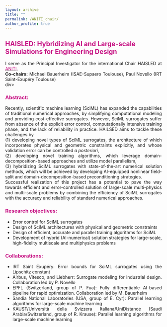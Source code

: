 ```yaml
---
layout: archive
title: ""
permalink: /ANITI_chair/
author_profile: true
---
```


## <span style="color:rgb(199, 21, 133)">HAISLED: Hybridizing AI and Large-scale Simulations for Engineering Design</span>

<div style="text-align: justify">I serve as the Principal Investigator for the international Chair HAISLED at <a href="https://aniti.univ-toulouse.fr/"><span style="color:rgb(199, 21, 133)">ANITI</span></a>. <br>
<strong>Co-chairs:</strong> Michael Bauerheim (ISAE-Supaero Toulouse), Paul Novello (IRT Saint-Exupéry Toulouse)
</div>div>


### <span style="color:rgb(199, 21, 133)">Abstract:</span>
<div style="text-align: justify">Recently, scientific machine learning (SciML) has expanded the capabilities of traditional numerical approaches, by simplifying computational modeling and providing cost-effective surrogates.
However, SciML surrogates suffer from absence of the explicit error control, computationally intensive training phase, and the lack of reliability in practice. 
HAILSED aims to tackle these challenges by <br>
(1) developing novel types of SciML surrogates, the architecture of which incorporates  physical and geometric constraints explicitly, and whose validation error can be controlled <em> a posteriori</em>, <br>
(2) developing novel training algorithms, which leverage domain-decomposition-based approaches and utilize model parallelism,<br>
(3) hybridizing SciML surrogates with state-of-the-art numerical solution methods, which will be achieved by developing AI-equipped nonlinear field-split and domain-decomposition-based preconditioning strategies. <br>
Successful realization of this project has a potential to pave the way towards efficient and error-controlled solution of large-scale multi-physics and multi-scale problems  by combining the efficiency of SciML surrogates with the accuracy and reliability of standard numerical approaches. </div>




### <span style="color:rgb(199, 21, 133)">Research objectives:</span>
<div style="text-align: justify">
<ul>
  <li>Error control for SciML surrogates</li>
  <li>Design of SciML architectures with physical and geometric constraints</li>
  <li>Design of efficient, accurate and parallel training algorithms for SciML</li>
  <li>Development of hybrid (AI-numerical) solution strategies for large-scale, high-fidelity multiscale and multiphysics problems</li>
</ul>
</div>




### <span style="color:rgb(199, 21, 133)">Collaborations:</span>
<div style="text-align: justify">
<ul>
  <li>IRT Saint Exupéry: Error bounds for SciML surrogates using the Lipschitz constant</li>
  <li>Airbus, Vitesco, and Liebherr: Surrogate modeling for industrial design. Collaboration led by P. Novello</li>
  <li>EPFL (Switzerland, group of P. Fua): Fully differentiable AI-based pipeline for rapid optimization. Collaboration led by M. Bauerheim</li>
  <li>Sandia National Laboratories (USA, group of E. Cyr): Parallel learning algorithms for large-scale machine learning</li>
  <li>KAUST/Università della Svizzera Italiana/UniDistance (Saudi Arabia/Switzerland, group of R. Krause): Parallel learning algorithms for large-scale machine learning</li>
</ul>
</div>




